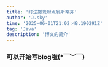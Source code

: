 ```yaml
---
title: '打法撒发射点发斯蒂芬'
author: 'J.sky'
time: '2025-06-01T21:02:48.190291Z'
tag: 'Java'
description: '博文的简介'
---
```



### 可以开始写blog啦(*￣︶￣)